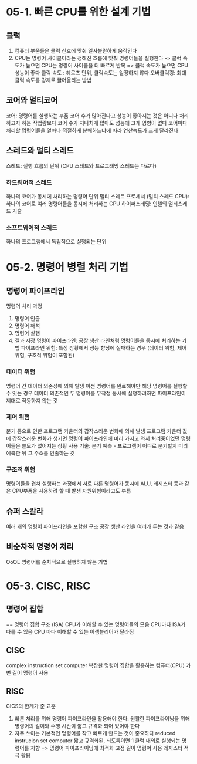 # 05-1. 빠른 CPU를 위한 설계 기법
## 클럭
1. 컴퓨터 부품들은 클럭 신호에 맞춰 일사불란하게 움직인다 
2. CPU는 명령어 사이클이라는 정해진 흐름에 맞춰 명령어들을 실행한다 
-> 클럭 속도가 높으면 CPU는 명령어 사이클을 더 빠르게 반복 
=> 클럭 속도가 높으면 CPU 성능이 좋다 
클럭 속도 : 헤르츠 단위, 클럭속도는 일정하지 않다 
오버클럭킹: 최대 클럭 속도를 강제로 끌어올리는 방법 
## 코어와 멀티코어 
코어: 명령어를 실행하는 부품 
코어 수가 많아진다고 성능이 좋아지는 것은 아니다 
처리하고자 하는 작업량보다 코어 수가 지나치게 많아도 성능에 크게 영향이 없다 
코어마다 처리할 명령어들을 얼마나 적절하게 분배하느냐에 따라 연산속도가 크게 달라진다 
## 스레드와 멀티 스레드 
스레드: 실행 흐름의 단위 (CPU 스레드와 프로그래밍 스레드는 다르다)
### 하드웨어적 스레드 
하나의 코어가 동시에 처리하는 명령어 단위 
멀티 스레트 프로세서 (멀티 스레드 CPU): 하나의 코어로 여러 명령어들을 동시에 처리하는 CPU
하이퍼스레딩: 인텔의 멀티스레드 기술
### 소프트웨어적 스레드 
하나의 프로그램에서 독립적으로 실행되는 단위 
# 05-2. 명령어 병렬 처리 기법
## 명령어 파이프라인 
명령어 처리 과정 
1. 명령어 인출 
2. 명령어 해석
3.  명령어 실행 
4. 결과 저장 
명령어 파이프라인: 공장 생산 라인처럼 명령어들을 동시에 처리하는 기법
파이프라인 위험: 특정 상황에서 성능 향상에 실패하는 경우 (데이터 위험, 제어 위험, 구조적 위험이 포함된)
### 데이터 위험 
명령어 간 데이터 의존성에 의해 발생 
이전 명령어를 완료해야만 해당 명령어를 실행할 수 잇는 경우 
데이터 의존적인 두 명령어를 무작정 동시에 실행하려하면 파이프라인이 제대로 작동하지 않는 것 
### 제어 위험 
분기 등으로 인한 프로그램 카운터의 갑작스러운 변화에 의해 발생 
프로그램 카운터 값에 갑작스러운 변화가 생기면 명령어 파이프라인에 미리 가지고 와서 처리중이었던 명령어들은 쓸모가 없어지는 상황 
사용 기술: 분기 예측 - 프로그램이 어디로 분기할지 미리 예측한 뒤 그 주소를 인출하는 것 
### 구조적 위험 
명령어들을 겹쳐 실행하는 과정에서 서로 다른 명령어가 동시에 ALU, 레지스터 등과 같은 CPU부품을 사용하려 할 때 발생 
자원위험이라고도 부름 
## 슈퍼 스칼라 
여러 개의 명령어 파이프라인을 포함한 구조 
공장 생산 라인을 여러개 두는 것과 같음
## 비순차적 명령어 처리 
OoOE
명령어를 순차적으로 실행하지 않는 기법
# 05-3. CISC, RISC
## 명령어 집합 
== 명령어 집합 구조 (ISA)
CPU가 이해할 수 있는 명령어들의 모음
CPU마다 ISA가 다를 수 있음
CPU 마다 이해할 수 있는 어셈블리어가 달라짐
## CISC
complex instruction set computer 
복잡한 명령어 집합을 활용하는 컴퓨터(CPU)
가변 길이 명령어 사용 
## RISC
CICS의 한계가 준 교훈
1. 빠른 처리를 위해 명령어 파이프라인을 활용해야 한다. 원활한 파이프라이닝을 위해 명령어의 길이와 수행 시간이 짧고 규격화 되어 있어야 한다 
2. 자주 쓰이는 기본적인 명령어를 작고 빠르게 만드는 것이 중요하다 
reduced instrucion set computer 
짧고 규격화된, 되도록이면 1 클럭 내외로 실행되는 명령어를 지향 
=> 명령어 파이프라이닝에 최적화 
고정 길이 명령어 사용
레지스터 적극 활용 
